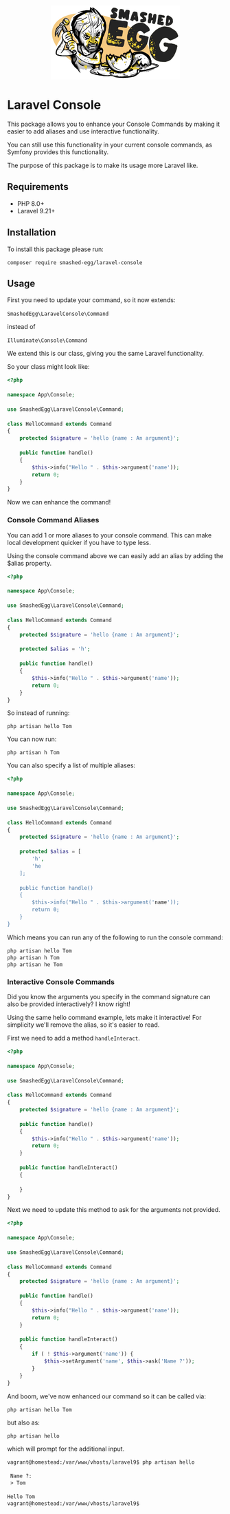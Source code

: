 <p align="center">
  <img src="https://raw.githubusercontent.com/smashed-egg/.github/05d922c99f1a3bddea88339064534566b941eca9/profile/main.jpg" width="300">
</p>

# Laravel Console

This package allows you to enhance your Console Commands by making it easier to add aliases and use interactive functionality.

You can still use this functionality in your current console commands, as Symfony provides this functionality.

The purpose of this package is to make its usage more Laravel like. 

## Requirements

* PHP 8.0+
* Laravel 9.21+

## Installation

To install this package please run:

```shell
composer require smashed-egg/laravel-console
```
## Usage

First you need to update your command, so it now extends:

`SmashedEgg\LaravelConsole\Command`

instead of

`Illuminate\Console\Command`

We extend this is our class, giving you the same Laravel functionality.

So your class might look like:

```php
<?php

namespace App\Console;

use SmashedEgg\LaravelConsole\Command;

class HelloCommand extends Command
{
    protected $signature = 'hello {name : An argument}';

    public function handle()
    {
        $this->info("Hello " . $this->argument('name'));
        return 0;
    }
}
```

Now we can enhance the command!

### Console Command Aliases

You can add 1 or more aliases to your console command. 
This can make local development quicker if you have to type less.

Using the console command above we can easily add an alias by adding the $alias property.

```php
<?php

namespace App\Console;

use SmashedEgg\LaravelConsole\Command;

class HelloCommand extends Command
{
    protected $signature = 'hello {name : An argument}';
    
    protected $alias = 'h';

    public function handle()
    {
        $this->info("Hello " . $this->argument('name'));
        return 0;
    }
}
```

So instead of running:

```
php artisan hello Tom
```

You can now run:

```
php artisan h Tom
```

You can also specify a list of multiple aliases:

```php
<?php

namespace App\Console;

use SmashedEgg\LaravelConsole\Command;

class HelloCommand extends Command
{
    protected $signature = 'hello {name : An argument}';
    
    protected $alias = [
        'h',
        'he
    ];

    public function handle()
    {
        $this->info("Hello " . $this->argument('name'));
        return 0;
    }
}
```

Which means you can run any of the following to run the console command:

```
php artisan hello Tom
php artisan h Tom
php artisan he Tom
```

### Interactive Console Commands

Did you know the arguments you specify in the command signature can also be provided interactively? I know right!

Using the same hello command example, lets make it interactive! For simplicity we'll remove the alias, so it's easier to read.

First we need to add a method `handleInteract`.

```php
<?php

namespace App\Console;

use SmashedEgg\LaravelConsole\Command;

class HelloCommand extends Command
{
    protected $signature = 'hello {name : An argument}';
   
    public function handle()
    {
        $this->info("Hello " . $this->argument('name'));
        return 0;
    }
    
    public function handleInteract()
    {
        
    }
}
```

Next we need to update this method to ask for the arguments not provided.

```php
<?php

namespace App\Console;

use SmashedEgg\LaravelConsole\Command;

class HelloCommand extends Command
{
    protected $signature = 'hello {name : An argument}';
   
    public function handle()
    {
        $this->info("Hello " . $this->argument('name'));
        return 0;
    }
    
    public function handleInteract()
    {
        if ( ! $this->argument('name')) {
            $this->setArgument('name', $this->ask('Name ?'));
        }
    }
}
```

And boom, we've now enhanced our command so it can be called via:

```shell
php artisan hello Tom
```

but also as:

```shell
php artisan hello
```

which will prompt for the additional input.

```shell
vagrant@homestead:/var/www/vhosts/laravel9$ php artisan hello

 Name ?:
 > Tom

Hello Tom
vagrant@homestead:/var/www/vhosts/laravel9$
```



